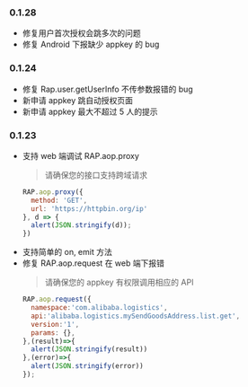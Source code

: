 ### 0.1.28
* 修复用户首次授权会跳多次的问题
* 修复 Android 下报缺少 appkey 的 bug

### 0.1.24
* 修复 Rap.user.getUserInfo 不传参数报错的 bug
* 新申请 appkey 跳自动授权页面
* 新申请 appkey 最大不超过 5 人的提示

### 0.1.23
* 支持 web 端调试 RAP.aop.proxy
  > 请确保您的接口支持跨域请求
  ```js
  RAP.aop.proxy({
    method: 'GET',
    url: 'https://httpbin.org/ip'
  }, d => {
    alert(JSON.stringify(d));
  })
  ```
* 支持简单的 on, emit 方法
* 修复 RAP.aop.request 在 web 端下报错
  > 请确保您的 appkey 有权限调用相应的 API
  ```js
  RAP.aop.request({
    namespace:'com.alibaba.logistics',
    api:'alibaba.logistics.mySendGoodsAddress.list.get',
    version:'1',
    params: {},
  },(result)=>{
    alert(JSON.stringify(result))
  },(error)=>{
    alert(JSON.stringify(error))
  });
  ```


